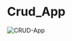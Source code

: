 # Crud_App
![CRUD-App](https://user-images.githubusercontent.com/63207127/217273654-20ca9cd3-47a8-4c41-8a0b-d9e95cbace4e.gif)
